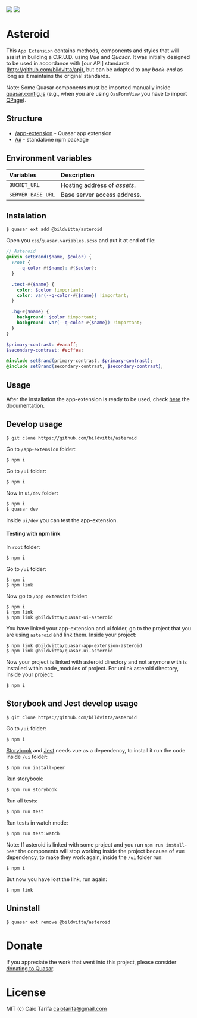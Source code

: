 <img src="https://img.shields.io/npm/v/@bildvitta/quasar-ui-asteroid.svg?label=quasar-ui-asteroid">
<img src="https://img.shields.io/npm/v/@bildvitta/quasar-app-extension-asteroid.svg?label=quasar-app-extension-asteroid">

# Asteroid
This `App Extension` contains methods, components and styles that will assist in building a C.R.U.D. using *Vue* and *Quasar*. It was initially designed to be used in accordance with [our API] standards (http://github.com/bildvitta/api), but can be adapted to any _back-end_ as long as it maintains the original standards.

Note: Some Quasar components must be imported manually inside [quasar.config.js](https://quasar.dev/quasar-cli/quasar-conf-js#Property%3A-framework) (e.g., when you are using `QasFormView` you have to import [QPage](https://quasar.dev/layout/page#Introduction)).


## Structure
* [/app-extension](app-extension) - Quasar app extension
* [/ui](ui) - standalone npm package

## Environment variables

| Variables | Description |
|:-|:-|
| `BUCKET_URL` | Hosting address of _assets_. |
| `SERVER_BASE_URL` | Base server access address. |

## Instalation

```
$ quasar ext add @bildvitta/asteroid
```

Open you `css`/`quasar.variables.scss` and put it at end of file:

``` scss
// Asteroid
@mixin setBrand($name, $color) {
  :root {
    --q-color-#{$name}: #{$color};
  }

  .text-#{$name} {
    color: $color !important;
    color: var(--q-color-#{$name}) !important;
  }

  .bg-#{$name} {
    background: $color !important;
    background: var(--q-color-#{$name}) !important;
  }
}

$primary-contrast: #eaeaff;
$secondary-contrast: #ecffea;

@include setBrand(primary-contrast, $primary-contrast);
@include setBrand(secondary-contrast, $secondary-contrast);
```

## Usage
After the installation the app-extension is ready to be used, check [here](https://asteroid-og52m.ondigitalocean.app) the documentation.

## Develop usage
```
$ git clone https://github.com/bildvitta/asteroid
```

Go to `/app-extension` folder:
```
$ npm i
```

Go to `/ui` folder:
```
$ npm i
```

Now in `ui/dev` folder:
```
$ npm i
$ quasar dev
```
Inside `ui/dev` you can test the app-extension.

#### Testing with npm link
In `root` folder:
```
$ npm i
```

Go to `/ui` folder:
```
$ npm i
$ npm link
```

Now go to `/app-extension` folder:
```
$ npm i
$ npm link
$ npm link @bildvitta/quasar-ui-asteroid
```

You have linked your app-extension and ui folder,  go to the project that you are using `asteroid` and link them.
Inside your project:

```
$ npm link @bildvitta/quasar-app-extension-asteroid
$ npm link @bildvitta/quasar-ui-asteroid
```

Now your project is linked with asteroid directory and not anymore with is installed within node_modules of project.
For unlink asteroid directory, inside your project:

```
$ npm i
```

## Storybook and Jest develop usage
```
$ git clone https://github.com/bildvitta/asteroid
```

Go to `/ui` folder:
```
$ npm i
```

[Storybook](https://storybook.js.org/docs/vue/get-started/introduction) and [Jest](https://vue-test-utils.vuejs.org) needs vue as a dependency, to install it run the code inside `/ui` folder:
```
$ npm run install-peer
```

Run storybook:
```
$ npm run storybook
```

Run all tests:
```
$ npm run test
```

Run tests in watch mode:
```
$ npm run test:watch
```

Note: If asteroid is linked with some project and you run `npm run install-peer` the components will stop working inside the project because of vue dependency, to make they work again, inside the `/ui` folder run:
```
$ npm i
```

But now you have lost the link, run again:
```
$ npm link
```

## Uninstall

```
$ quasar ext remove @bildvitta/asteroid
```

# Donate
If you appreciate the work that went into this project, please consider [donating to Quasar](https://donate.quasar.dev).

# License
MIT (c) Caio Tarifa <caiotarifa@gmail.com>
